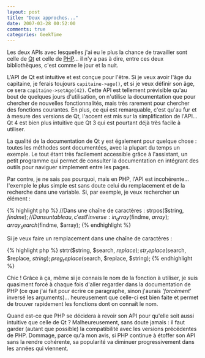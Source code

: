```yaml
---
layout: post
title: "Deux approches..."
date: 2007-03-28 00:52:00
comments: true
categories: GeekTime
---
```

Les deux APIs avec lesquelles j'ai eu le plus la chance de travailler sont celle de [Qt](http://doc.trolltech.com/) et celle de [PHP](http://www.php.net)... il n'y a pas à dire, entre ces deux bibliothèques, c'est comme le jour et la nuit.

<!-- more -->

L'API de Qt est intuitive et est conçue pour l'être. Si je veux avoir l'âge du capitaine, je ferais toujours `capitaine->age()`, et si je veux définir son âge, ce sera `capitaine->setAge(42)`. Cette API est tellement prévisible qu'au bout de quelques jours d'utilisation, on n'utilise la documentation que pour chercher de nouvelles fonctionnalités, mais très rarement pour chercher des fonctions courantes. En plus, ce qui est remarquable, c'est qu'au fur et à mesure des versions de Qt, l'accent est mis sur la simplification de l'API... Qt 4 est bien plus intuitive que Qt 3 qui est pourtant déjà très facile à utiliser.

La qualité de la documentation de Qt y est également pour quelque chose : toutes les méthodes sont documentées, avec la plupart du temps un exemple. Le tout étant très facilement accessible grâce à l'assistant, un petit programme qui permet de consulter la documentation en intégrant des outils pour naviguer simplement entre les pages.

Par contre, je ne sais pas pourquoi, mais en PHP, l'API est incohérente... l'exemple le plus simple est sans doute celui du remplacement et de la recherche dans une variable. Si, par exemple, je veux rechercher un élément :

{% highlight php %}
//Dans une chaîne de caractères :
strpos($string, $findme);
//Dans un tableau, c'est l'inverse :
in_array($findme, $array);
array_search($findme, $array);
{% endhighlight %}

Si je veux faire un remplacement dans une chaîne de caractères :

{% highlight php %}
strtr($string, $search, $replace);
str_replace($search, $replace, $string);
preg_replace($search, $replace, $string);
{% endhighlight %}

Chic ! Grâce à ça, même si je connais le nom de la fonction à utiliser, je suis quasiment forcé à chaque fois d'aller regarder dans la documentation de PHP (ce que j'ai fait pour écrire ce paragraphe, sinon j'aurais _'forcément_' inversé les arguments)... heureusement que celle-ci est bien faite et permet de trouver rapidement les fonctions dont on connaît le nom.

Quand est-ce que PHP se décidera à revoir son API pour qu'elle soit aussi intuitive que celle de Qt ? Malheureusement, sans doute jamais : il faut garder (autant que possible) la compatibilité avec les versions précédentes de PHP. Dommage, parce qu'à mon avis, si PHP continue à étoffer son API sans la rendre cohérente, sa popularité va diminuer progressivement dans les années qui viennent.
